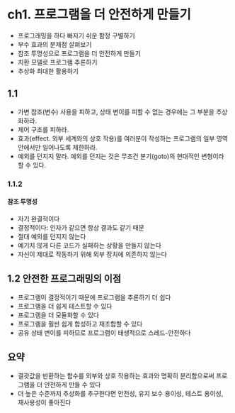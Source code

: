# ch1. 프로그램을 더 안전하게 만들기

- 프로그래밍을 하다 빠지기 쉬운 함정 구별하기
- 부수 효과의 문제점 살펴보기
- 참조 투명성으로 프로그램을 더 안전하게 만들기
- 치환 모델로 프로그램 추론하기
- 추상화 최대한 활용하기

## 1.1
- 가변 참조(변수) 사용을 피하고, 상태 변이를 피할 수 없는 경우에는 그 부분을 추상화하라.
- 제어 구조를 피하라.
- 효과(effect. 외부 세계와의 상호 작용)를 여러분이 작성하는 프로그램의 일부 영역 안에서만 일어나도록 제한하라.
- 예외를 던지지 말라. 예외를 던지는 것은 무조건 분기(goto)의 현대적인 변형이라 할 수 있다.

### 1.1.2
#### 참조 투명성
- 자기 완결적이다
- 결정적이다: 인자가 같으면 항상 결과도 같기 때문
- 절대 예외를 던지지 않는다
- 예기치 않게 다른 코드가 실패하는 상황을 만들지 않는다
- 자신이 제대로 작동하기 위해 외부 장치에 의존하지 않는다

## 1.2 안전한 프로그래밍의 이점
- 프로그램이 결정적이기 때문에 프로그램을 추론하기 더 쉽다
- 프로그램을 더 쉽게 테스트할 수 있다
- 프로그램을 더 모듈화할 수 있다
- 프로그램을 훨씬 쉽게 합성하고 재조합할 수 있다
- 공유 상태 변이를 피하므로 프로그램이 태생적으로 스레드-안전하다

## 요약
- 결괏값을 반환하는 함수를 외부와 상호 작용하는 효과와 명확히 분리함으로써 프로그램을 더 안전하게 만들 수 있다
- 더 높은 수준까지 추상화를 추구한다면 안전성, 유지 보수 용이성, 테스트 용이성, 재사용성이 좋아진다



